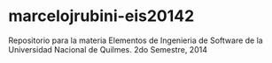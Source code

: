 marcelojrubini-eis20142
=======================

Repositorio para la materia Elementos de Ingenieria de Software de la Universidad Nacional de Quilmes. 2do Semestre, 2014
